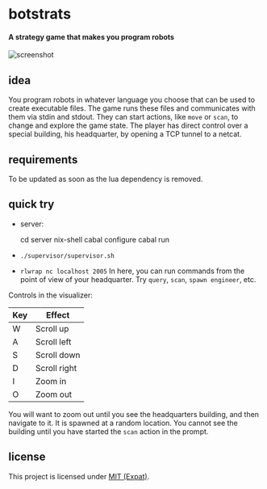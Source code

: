 # botstrats

#### A strategy game that makes you program robots

![screenshot][1]

[1]: http://i.imgur.com/oyEWW4m.png

## idea

You program robots in whatever language you choose that can be used to create
executable files. The game runs these files and communicates with them via
stdin and stdout. They can start actions, like `move` or `scan`, to change and
explore the game state. The player has direct control over a special building,
his headquarter, by opening a TCP tunnel to a netcat.

## requirements

To be updated as soon as the lua dependency is removed.

## quick try

* server:

    cd server
    nix-shell
    cabal configure
    cabal run

* `./supervisor/supervisor.sh`
* `rlwrap nc localhost 2005` In here, you can run commands from the point of
  view of your headquarter. Try `query`, `scan`, `spawn engineer`, etc.

Controls in the visualizer:

| Key | Effect        |
| --- | ------------- |
| W   | Scroll up     |
| A   | Scroll left   |
| S   | Scroll down   |
| D   | Scroll right  |
| I   | Zoom in       |
| O   | Zoom out      |

You will want to zoom out until you see the headquarters building, and then
navigate to it. It is spawned at a random location. You cannot see the building
until you have started the `scan` action in the prompt.

## license

This project is licensed under [MIT (Expat)][license].

[license]: https://github.com/shak-mar/botstrats/blob/master/LICENSE
